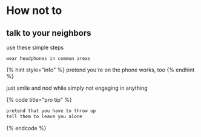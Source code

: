 # How not to

## talk to your neighbors

use these simple steps

```
wear headphones in common areas
```

{% hint style="info" %}
pretend you´re on the phone works, too
{% endhint %}

just smile and nod while simply not engaging in anything

{% code title="pro tip" %}
```bash
pretend that you have to throw up
tell them to leave you alone
```
{% endcode %}



